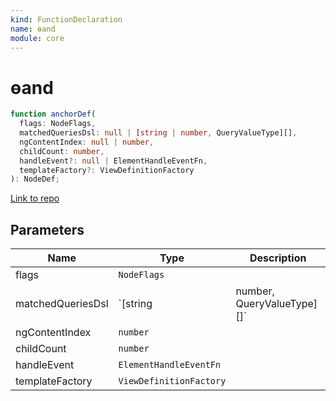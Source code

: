 ```yaml
---
kind: FunctionDeclaration
name: ɵand
module: core
---
```


# ɵand

```ts
function anchorDef(
  flags: NodeFlags,
  matchedQueriesDsl: null | [string | number, QueryValueType][],
  ngContentIndex: null | number,
  childCount: number,
  handleEvent?: null | ElementHandleEventFn,
  templateFactory?: ViewDefinitionFactory
): NodeDef;
```

[Link to repo](https://github.com/timdeschryver/angular/blob/master/packages/core/src/view/element.ts#L16-L62)

## Parameters

| Name              | Type                    | Description                |
| ----------------- | ----------------------- | -------------------------- |
| flags             | `NodeFlags`             |                            |
| matchedQueriesDsl | `[string                | number, QueryValueType][]` |  |
| ngContentIndex    | `number`                |                            |
| childCount        | `number`                |                            |
| handleEvent       | `ElementHandleEventFn`  |                            |
| templateFactory   | `ViewDefinitionFactory` |                            |
